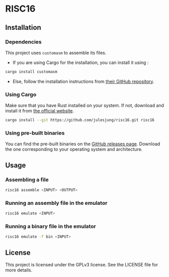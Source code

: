 # RISC16

## Installation

### Dependencies

This project uses `customasm` to assemble its files. 
- If you are using Cargo for the installation, you can install it using :
```sh
cargo install customasm
```
- Else, follow the installation instructions from [their GitHub repository](https://github.com/hlorenzi/customasm?tab=readme-ov-file#installation).

### Using Cargo

Make sure that you have Rust installed on your system. If not, download and install it from [the official website](https://www.rust-lang.org/tools/install).
```sh
cargo install --git https://github.com/julesjung/risc16.git risc16
```

### Using pre-built binaries

You can find the pre-built binaries on the [GitHub releases page](https://github.com/julesjung/risc16/releases). Download the one corresponding to your operating system and architecture.

## Usage

### Assembling a file

```sh
risc16 assemble <INPUT> <OUTPUT>
```

### Running an assembly file in the emulator

```sh
risc16 emulate <INPUT>
```

### Running a binary file in the emulator

```sh
risc16 emulate -f bin <INPUT>
```

## License

This project is licensed under the GPLv3 license. See the LICENSE file for more details.
